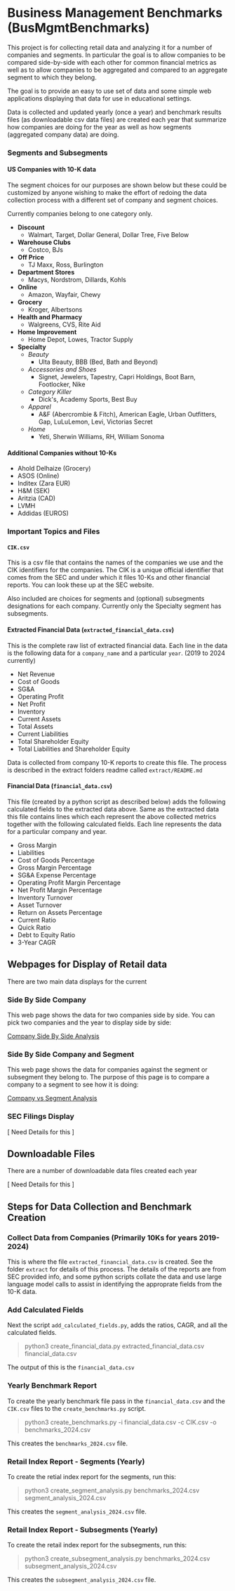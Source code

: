 # Business Management Benchmarks (BusMgmtBenchmarks)

This project is for collecting retail data and analyzing it for a number of
companies and segments. In particular the goal is to allow companies to be
compared side-by-side with each other for common financial metrics as well as
to allow companies to be aggregated and compared to an aggregate segment to
which they belong.

The goal is to provide an easy to use set of data and some simple web
applications displaying that data for use in educational settings.  

Data is collected and updated yearly (once a year) and benchmark results files
(as downloadable csv data files) are created each year that summarize how
companies are doing for the year as well as how segments (aggregated company
data) are doing.

### Segments and Subsegments

#### US Companies with 10-K data

The segment choices for our purposes are shown below but these could be
customized by anyone wishing to make the effort of redoing the data collection
process with a different set of company and segment choices. 

Currently companies belong to one category only.

- **Discount** 
    - Walmart, Target, Dollar General, Dollar Tree, Five Below
- **Warehouse Clubs** 
    - Costco, BJs
- **Off Price**
    - TJ Maxx, Ross, Burlington
- **Department Stores** 
    - Macys, Nordstrom, Dillards, Kohls
- **Online**
    - Amazon, Wayfair, Chewy
- **Grocery** 
    - Kroger, Albertsons
- **Health and Pharmacy**
    - Walgreens, CVS, Rite Aid
- **Home Improvement** 
    - Home Depot, Lowes, Tractor Supply
- **Specialty**
    - *Beauty* 
        - Ulta Beauty, BBB (Bed, Bath and Beyond)
    - *Accessories and Shoes* 
        - Signet, Jewelers, Tapestry, Capri Holdings, Boot Barn, Footlocker, Nike
    - *Category Killer*  
        - Dick's, Academy Sports, Best Buy
    - *Apparel*
        - A&F (Abercrombie & Fitch), American Eagle, Urban Outfitters, Gap, LuLuLemon, Levi, Victorias Secret
    - *Home* 
        - Yeti, Sherwin Williams, RH, William Sonoma

#### Additional Companies without 10-Ks
    
- Ahold Delhaize (Grocery)
- ASOS (Online) 
- Inditex (Zara EUR)
- H&M (SEK)
- Aritzia (CAD)
- LVMH
- Addidas (EUROS)

### Important Topics and Files 

#### `CIK.csv`

This is a csv file that contains the names of the companies we use and the CIK
identifiers for the companies. The CIK is a unique official identifier that
comes from the SEC and under which it files 10-Ks and other financial reports.
You can look these up at the SEC website.

Also included are choices for segments and (optional) subsegments designations
for each company. Currently only the Specialty segment has subsegments. 

#### Extracted Financial Data (`extracted_financial_data.csv`) 

This is the complete raw list of extracted financial data. Each line in the
data is the following data for a `company_name` and a particular `year`. (2019
to 2024 currently)

- Net Revenue
- Cost of Goods
- SG&A
- Operating Profit
- Net Profit
- Inventory
- Current Assets
- Total Assets
- Current Liabilities
- Total Shareholder Equity
- Total Liabilities and Shareholder Equity

Data is collected from company 10-K reports to create this file. The process is
described in the extract folders readme called `extract/README.md`

#### Financial Data (`financial_data.csv`) 

This file (created by a python script as described below) adds  the following
calculated fields to the extracted data above. Same as the extracted data this
file contains lines which each represent the above collected metrics together
with the following calculated fields. Each line represents the data for a
particular company and year.

- Gross Margin
- Liabilities
- Cost of Goods Percentage
- Gross Margin Percentage
- SG&A Expense Percentage
- Operating Profit Margin Percentage
- Net Profit Margin Percentage
- Inventory Turnover
- Asset Turnover
- Return on Assets Percentage
- Current Ratio
- Quick Ratio
- Debt to Equity Ratio
- 3-Year CAGR

## Webpages for Display of Retail data

There are two main data displays for the current 

### Side By Side Company 

This web page shows the data for two companies side by side. You can pick two companies and the year to display side by side:

[Company Side By Side Analysis](https://calvinw.github.io/BusMgmtBenchmarks/company_to_company.html)

### Side By Side Company and Segment

This web page shows the data for companies against the segment or subsegment they belong to. The purpose of this page is to compare a company to a segment to see how it is doing: 

[Company vs Segment Analysis](https://calvinw.github.io/BusMgmtBenchmarks/company_to_segment.html)

### SEC Filings Display

[ Need Details for this ]

## Downloadable Files

There are a number of downloadable data files created each year

[ Need Details for this ]

## Steps for Data Collection and Benchmark Creation

### Collect Data from Companies (Primarily 10Ks for years 2019-2024) 

This is where the file `extracted_financial_data.csv` is created. See the
folder `extract` for details of this process. The details of the reports are
from SEC provided info, and some python scripts collate the data and use large
language model calls to assist in identifying the approprate fields from the
10-K data.

### Add Calculated Fields

Next the script `add_calculated_fields.py`, adds the ratios, CAGR, and all the
calculated fields.

>python3 create_financial_data.py extracted_financial_data.csv financial_data.csv

The output of this is the `financial_data.csv`

### Yearly Benchmark Report  

To create the yearly benchmark file pass in the `financial_data.csv` and the `CIK.csv` files
to the `create_benchmarks.py` script.

>python3 create_benchmarks.py -i financial_data.csv -c CIK.csv -o benchmarks_2024.csv 

This creates the `benchmarks_2024.csv` file.

### Retail Index Report - Segments (Yearly)

To create the retial index report for the segments, run this:

>python3 create_segment_analysis.py benchmarks_2024.csv segment_analysis_2024.csv

This creates the `segment_analysis_2024.csv` file.

### Retail Index Report - Subsegments (Yearly) 

To create the retail index report for the subsegments, run this:

>python3 create_subsegment_analysis.py benchmarks_2024.csv subsegment_analysis_2024.csv

This creates the `subsegment_analysis_2024.csv` file.


